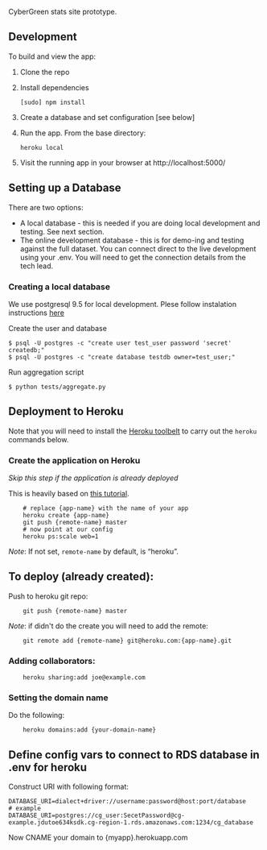 CyberGreen stats site prototype.

## Development

To build and view the app:

1. Clone the repo
2. Install dependencies

    ```
    [sudo] npm install
    ```

3. Create a database and set configuration [see below]

4. Run the app. From the base directory:

    ```
    heroku local
    ```

5. Visit the running app in your browser at http://localhost:5000/

## Setting up a Database

There are two options:

* A local database - this is needed if you are doing local development and testing. See next section.
* The online development database - this is for demo-ing and testing against
  the full dataset. You can connect direct to the live development using your
  .env. You will need to get the connection details from the tech lead.

### Creating a local database

We use postgresql 9.5 for local development. Plese follow instalation instructions [here](https://www.postgresql.org/docs/9.5/static/installation.html)

Create the user and database

```
$ psql -U postgres -c "create user test_user password 'secret' createdb;"
$ psql -U postgres -c "create database testdb owner=test_user;"

```

Run aggregation script

```
$ python tests/aggregate.py
```

## Deployment to Heroku

Note that you will need to install the [Heroku toolbelt](https://toolbelt.heroku.com/) to carry out the `heroku` commands below.

### Create the application on Heroku

*Skip this step if the application is already deployed*

This is heavily based on [this
tutorial](https://devcenter.heroku.com/articles/getting-started-with-nodejs#introduction).
```
    # replace {app-name} with the name of your app
    heroku create {app-name}
    git push {remote-name} master 
    # now point at our config
    heroku ps:scale web=1
```
*Note*: If not set, `remote-name` by default, is “heroku”.

## To deploy (already created):

Push to heroku git repo:
```
    git push {remote-name} master
```
*Note*: if didn't do the create you will need to add the remote:
```
    git remote add {remote-name} git@heroku.com:{app-name}.git
```
### Adding collaborators:
```
    heroku sharing:add joe@example.com
```
### Setting the domain name

Do the following:
```
    heroku domains:add {your-domain-name}
```
## Define config vars to connect to RDS database in .env for heroku

Construct URI with following format:

```
DATABASE_URI=dialect+driver://username:password@host:port/database
# example
DATABASE_URI=postgres://cg_user:SecetPassword@cg-example.jdutoe634ksdk.cg-region-1.rds.amazonaws.com:1234/cg_database
```

Now CNAME your domain to {myapp}.herokuapp.com